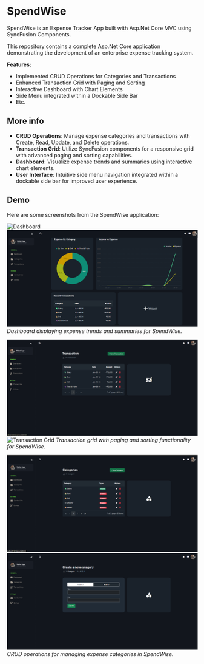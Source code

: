 # SpendWise

SpendWise is an Expense Tracker App built with Asp.Net Core MVC using SyncFusion Components.

This repository contains a complete Asp.Net Core application demonstrating the development of an enterprise expense tracking system.

**Features:**
- Implemented CRUD Operations for Categories and Transactions
- Enhanced Transaction Grid with Paging and Sorting
- Interactive Dashboard with Chart Elements
- Side Menu integrated within a Dockable Side Bar
- Etc.
## More info

- **CRUD Operations**: Manage expense categories and transactions with Create, Read, Update, and Delete operations.
- **Transaction Grid**: Utilize SyncFusion components for a responsive grid with advanced paging and sorting capabilities.
- **Dashboard**: Visualize expense trends and summaries using interactive chart elements.
- **User Interface**: Intuitive side menu navigation integrated within a dockable side bar for improved user experience.

## Demo

Here are some screenshots from the SpendWise application:

![Dashboard](SpendWise/screenshots/dashboard.png)
![Dashboard](SpendWise/screenshots/dashboard2.png)
*Dashboard displaying expense trends and summaries for SpendWise.*

![Transaction Grid](SpendWise/screenshots/transaction.png)
![Transaction Grid](SpendWise/screenshots/newTransaction.png)
*Transaction grid with paging and sorting functionality for SpendWise.*

![Category Management](SpendWise/screenshots/Category.png)
![Category Management](SpendWise/screenshots/newCategory.png)
*CRUD operations for managing expense categories in SpendWise.*

